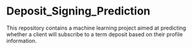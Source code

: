 # Deposit_Signing_Prediction
This repository contains a machine learning project aimed at predicting whether a client will subscribe to a term deposit based on their profile information.
